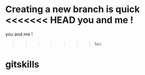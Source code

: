 Creating a new branch is quick
<<<<<<< HEAD
you and me !
=======
you and me ! 
>>>>>>> fen
# gitskills
